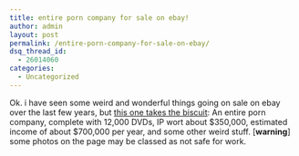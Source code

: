 ```yaml
---
title: entire porn company for sale on ebay!
author: admin
layout: post
permalink: /entire-porn-company-for-sale-on-ebay/
dsq_thread_id:
  - 26014060
categories:
  - Uncategorized
---
```

Ok. i have seen some weird and wonderful things going on sale on ebay over the last few years, but [this one takes the biscuit][1]: An entire porn company, complete with 12,000 DVDs, IP wort about $350,000, estimated income of about $700,000 per year, and some other weird stuff. [**warning**] some photos on the page may be classed as not safe for work.

 [1]: http://cgi.ebay.com/ENTIRE-PORN-COMPANY-FOR-SALE_W0QQitemZ7567775239QQcategoryZ11764QQrdZ1QQcmdZViewItem